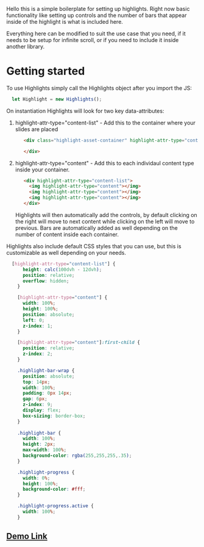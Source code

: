 Hello this is a simple boilerplate for setting up highlights. Right now basic functionality like setting up controls and the number of bars that appear inside of the highlight is what is included here. 

Everything here can be modified to suit the use case that you need, if it needs to be setup for infinite scroll, or if you need to include it inside another library.


# Getting started
To use Highlights simply call the Highlights object after you import the JS:
  ```javascript
    let Highlight = new Highlights();
  ```

On instantiation Highlights will look for two key data-attributes:

1. highlight-attr-type="content-list" - Add this to the container where your slides are placed
   ```HTML
      <div class="highlight-asset-container" highlight-attr-type="content-list">

      </div>
   ```
    
2. highlight-attr-type="content" - Add this to each individaul content type inside your container.
   ```HTML
      <div highlight-attr-type="content-list">
        <img highlight-attr-type="content"></img>
        <img highlight-attr-type="content"></img>
        <img highlight-attr-type="content"></img>
      </div>

   ```

   Highlights will then automatically add the controls, by default clicking on the right will move to next content while clicking on the left will move to previous.
   Bars are automatically added as well depending on the number of content inside each container.

Highlights also include default CSS styles that you can use, but this is customizable as well depending on your needs.

  ```css
    [highlight-attr-type="content-list"] {
        height: calc(100dvh - 12dvh);
        position: relative;
        overflow: hidden;
      }

      [highlight-attr-type="content"] {
        width: 100%;
        height: 100%;
        position: absolute;
        left: 0;
        z-index: 1;
      }

      [highlight-attr-type="content"]:first-child {
        position: relative;
        z-index: 2;
      }

      .highlight-bar-wrap {
        position: absolute;
        top: 14px;
        width: 100%;
        padding: 0px 14px;
        gap: 6px;
        z-index: 9;
        display: flex;
        box-sizing: border-box;
      }
      
      .highlight-bar {
        width: 100%;
        height: 2px;
        max-width: 100%;
        background-color: rgba(255,255,255,.35);
      }

      .highlight-progress {
        width: 0%;
        height: 100%;
        background-color: #fff;
      }

      .highlight-progress.active {
        width: 100%;
      }

  ```

## [Demo Link](https://lxpocampofrost.github.io/highlights/index.html)
